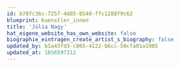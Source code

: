 ```yaml
---
id: b70fc36c-7257-4d85-8548-ffc1288f9c62
blueprint: kuenstler_innen
title: 'Júlia Nagy'
hat_eigene_website_has_own_website: false
biographie_eintragen_create_artist_s_biography: false
updated_by: b1a43fd3-c865-4122-b6cc-50cfa81a1985
updated_at: 1656597312
---
```

